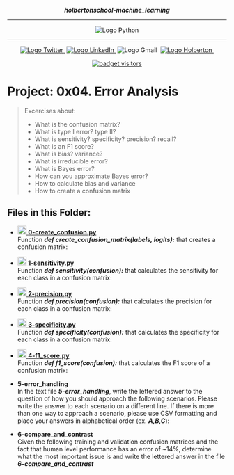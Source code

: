 <div align=center>

***holbertonschool-machine_learning***
<hr />
 <img src="https://www.python.org/static/community_logos/python-logo-generic.svg" alt="Logo Python" style="max-width:80%;">
 <hr />
<a href="https://twitter.com/Jepez90"><img src="https://img.shields.io/twitter/url?label=%40Jepez90&style=social&url=https%3A%2F%2Ftwitter.com%2FJepez90" alt="Logo Twitter">&nbsp;</a>
<a href="https://www.linkedin.com/in/jepez90/"><img src="https://img.shields.io/badge/jepez90-%230077B5.svg?&logo=linkedin&logoColor=white" alt="Logo LinkedIn">&nbsp;</a>
<img src="https://img.shields.io/badge/jepez90-white?style=flat&logo=gmail" alt="Logo Gmail">&nbsp;
<a href="https://twitter.com/HolbertonCOL"><img src="https://img.shields.io/badge/Holberton_School-red" alt="Logo Holberton">&nbsp;</a>

<a href="https://github.com/jepez90"><img src="https://visitor-badge.glitch.me/badge?page_id=jepez90.MachineLearning.supervisedLearing.0x04&" alt="badget visitors"></a>
</div>

# Project: 0x04. Error Analysis

> Excercises about:
    <ul>
    <li>What is the confusion matrix?</li>
    <li>What is type I error? type II?</li>
    <li>What is sensitivity? specificity? precision? recall?</li>
    <li>What is an F1 score?</li>
    <li>What is bias? variance?</li>
    <li>What is irreducible error?</li>
    <li>What is Bayes error?</li>
    <li>How can you approximate Bayes error?</li>
    <li>How to calculate bias and variance</li>
    <li>How to create a confusion matrix</li>
    </ul>


## Files in this Folder:

* <a href='0-create_confusion.py'><img src="https://raw.githubusercontent.com/jepez90/jepez90.github.io/master/img/Readme_media/logoPythonBasic.svg" alt="Logo Python" height="20" /> **0-create_confusion.py**</a><br />
Function ***def create_confusion_matrix(labels, logits):*** that creates a confusion matrix:

* <a href='1-sensitivity.py'><img src="https://raw.githubusercontent.com/jepez90/jepez90.github.io/master/img/Readme_media/logoPythonBasic.svg" alt="Logo Python" height="20" /> **1-sensitivity.py**</a><br />
Function ***def sensitivity(confusion):*** that calculates the sensitivity for each class in a confusion matrix:

* <a href='2-precision.py'><img src="https://raw.githubusercontent.com/jepez90/jepez90.github.io/master/img/Readme_media/logoPythonBasic.svg" alt="Logo Python" height="20" /> **2-precision.py**</a><br />
Function ***def precision(confusion):*** that calculates the precision for each class in a confusion matrix:

* <a href='3-specificity.py'><img src="https://raw.githubusercontent.com/jepez90/jepez90.github.io/master/img/Readme_media/logoPythonBasic.svg" alt="Logo Python" height="20" /> **3-specificity.py**</a><br />
Function ***def specificity(confusion):*** that calculates the specificity for each class in a confusion matrix:

* <a href='4-f1_score.py'><img src="https://raw.githubusercontent.com/jepez90/jepez90.github.io/master/img/Readme_media/logoPythonBasic.svg" alt="Logo Python" height="20" /> **4-f1_score.py**</a><br />
Function ***def f1_score(confusion):*** that calculates the F1 score of a confusion matrix:

* **5-error_handling**<br />
In the text file ***5-error_handling***, write the lettered answer to the question of how you should approach the following scenarios. Please write the answer to each scenario on a different line. If there is more than one way to approach a scenario, please use CSV formatting and place your answers in alphabetical order (ex. ***A,B,C***):

* **6-compare_and_contrast**<br />
Given the following training and validation confusion matrices and the fact that human level performance has an error of ~14%, determine what the most important issue is and write the lettered answer in the file ***6-compare_and_contrast***
